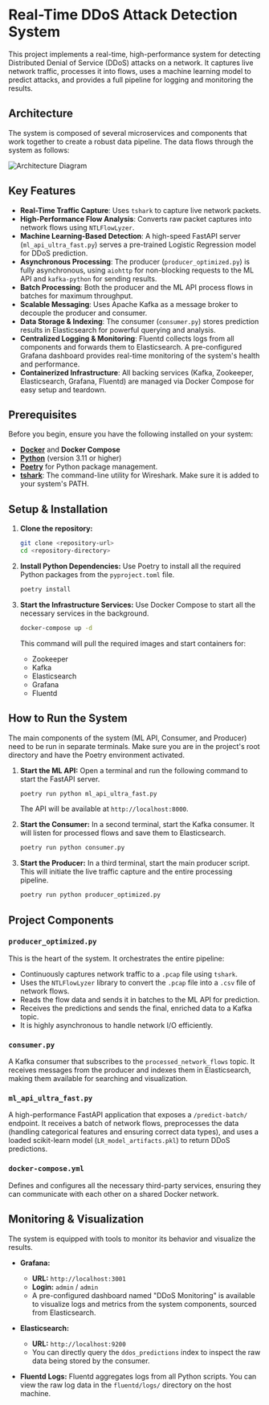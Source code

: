 # Real-Time DDoS Attack Detection System

This project implements a real-time, high-performance system for detecting Distributed Denial of Service (DDoS) attacks on a network. It captures live network traffic, processes it into flows, uses a machine learning model to predict attacks, and provides a full pipeline for logging and monitoring the results.

## Architecture

The system is composed of several microservices and components that work together to create a robust data pipeline. The data flows through the system as follows:

![Architecture Diagram](https://chart.googleapis.com/chart?cht=gv&chl=graph%20TD%3B%0A%20%20%20%20subgraph%20%22Host%20Machine%22%0A%20%20%20%20%20%20%20%20A%5BLive%20Network%20Traffic%5D%20--%3E%7Ctshark%7C%20B(PCAP%20Capture)%3B%0A%20%20%20%20%20%20%20%20B%20--%3E%7CNTLFlowLyzer%7C%20C(CSV%20Flow%20File)%3B%0A%20%20%20%20%20%20%20%20C%20--%3E%20P%5BProducer%3A%20producer_optimized.py%5D%3B%0A%20%20%20%20end%0A%0A%20%20%20%20subgraph%20%22Processing%20%26%20Analysis%22%0A%20%20%20%20%20%20%20%20P%20--%3E%7C1.%20Send%20Batch%20for%20Prediction%7C%20M%5BML%20API%3A%20ml_api_ultra_fast.py%5D%3B%0A%20%20%20%20%20%20%20%20M%20--%3E%7C2.%20Return%20Predictions%7C%20P%3B%0A%20%20%20%20%20%20%20%20P%20--%3E%7C3.%20Send%20Results%7C%20K%5BKafka%5D%3B%0A%20%20%20%20end%0A%0A%20%20%20%20subgraph%20%22Data%20Storage%20%26%20Consumption%22%0A%20%20%20%20%20%20%20%20K%20--%3E%20CON%5BConsumer%3A%20consumer.py%5D%3B%0A%20%20%20%20%20%20%20%20CON%20--%3E%7CStore%20Predictions%7C%20ES%5B(Elasticsearch)%5D%3B%0A%20%20%20%20end%0A%0A%20%20%20%20subgraph%20%22Monitoring%20%26%20Logging%22%0A%20%20%20%20%20%20%20%20P%20--%3E%7CLogs%7C%20FD%3B%0A%20%20%20%20%20%20%20%20M%20--%3E%7CLogs%7C%20FD(Fluentd)%3B%0A%20%20%20%20%20%20%20%20CON%20--%3E%7CLogs%7C%20FD%3B%0A%20%20%20%20%20%20%20%20FD%20--%3E%7CForward%20Logs%7C%20ES%3B%0A%20%20%20%20%20%20%20%20ES%20--%3E%7CData%20Source%7C%20G%5BGrafana%5D%3B%0A%20%20%20%20end%0A%0A%20%20%20%20style%20P%20fill%3A%23cde4ff%0A%20%20%20%20style%20M%20fill%3A%23cde4ff%0A%20%20%20%20style%20CON%20fill%3A%23cde4ff%0A%20%20%20%20style%20K%20fill%3A%23ffb3ba%0A%20%20%20%20style%20ES%20fill%3A%23ffb3ba%0A%20%20%20%20style%20G%20fill%3A%23baffc9%0A%20%20%20%20style%20FD%20fill%3A%23baffc9%0A)

## Key Features

-   **Real-Time Traffic Capture**: Uses `tshark` to capture live network packets.
-   **High-Performance Flow Analysis**: Converts raw packet captures into network flows using `NTLFlowLyzer`.
-   **Machine Learning-Based Detection**: A high-speed FastAPI server (`ml_api_ultra_fast.py`) serves a pre-trained Logistic Regression model for DDoS prediction.
-   **Asynchronous Processing**: The producer (`producer_optimized.py`) is fully asynchronous, using `aiohttp` for non-blocking requests to the ML API and `kafka-python` for sending results.
-   **Batch Processing**: Both the producer and the ML API process flows in batches for maximum throughput.
-   **Scalable Messaging**: Uses Apache Kafka as a message broker to decouple the producer and consumer.
-   **Data Storage & Indexing**: The consumer (`consumer.py`) stores prediction results in Elasticsearch for powerful querying and analysis.
-   **Centralized Logging & Monitoring**: Fluentd collects logs from all components and forwards them to Elasticsearch. A pre-configured Grafana dashboard provides real-time monitoring of the system's health and performance.
-   **Containerized Infrastructure**: All backing services (Kafka, Zookeeper, Elasticsearch, Grafana, Fluentd) are managed via Docker Compose for easy setup and teardown.

## Prerequisites

Before you begin, ensure you have the following installed on your system:

-   [**Docker**](https://www.docker.com/products/docker-desktop/) and **Docker Compose**
-   [**Python**](https://www.python.org/downloads/) (version 3.11 or higher)
-   [**Poetry**](https://python-poetry.org/docs/#installation) for Python package management.
-   [**tshark**](https://www.wireshark.org/download.html): The command-line utility for Wireshark. Make sure it is added to your system's PATH.

## Setup & Installation

1.  **Clone the repository:**
    ```bash
    git clone <repository-url>
    cd <repository-directory>
    ```

2.  **Install Python Dependencies:**
    Use Poetry to install all the required Python packages from the `pyproject.toml` file.
    ```bash
    poetry install
    ```

3.  **Start the Infrastructure Services:**
    Use Docker Compose to start all the necessary services in the background.
    ```bash
    docker-compose up -d
    ```
    This command will pull the required images and start containers for:
    - Zookeeper
    - Kafka
    - Elasticsearch
    - Grafana
    - Fluentd

## How to Run the System

The main components of the system (ML API, Consumer, and Producer) need to be run in separate terminals. Make sure you are in the project's root directory and have the Poetry environment activated.

1.  **Start the ML API:**
    Open a terminal and run the following command to start the FastAPI server.
    ```bash
    poetry run python ml_api_ultra_fast.py
    ```
    The API will be available at `http://localhost:8000`.

2.  **Start the Consumer:**
    In a second terminal, start the Kafka consumer. It will listen for processed flows and save them to Elasticsearch.
    ```bash
    poetry run python consumer.py
    ```

3.  **Start the Producer:**
    In a third terminal, start the main producer script. This will initiate the live traffic capture and the entire processing pipeline.
    ```bash
    poetry run python producer_optimized.py
    ```

## Project Components

### `producer_optimized.py`
This is the heart of the system. It orchestrates the entire pipeline:
-   Continuously captures network traffic to a `.pcap` file using `tshark`.
-   Uses the `NTLFlowLyzer` library to convert the `.pcap` file into a `.csv` file of network flows.
-   Reads the flow data and sends it in batches to the ML API for prediction.
-   Receives the predictions and sends the final, enriched data to a Kafka topic.
-   It is highly asynchronous to handle network I/O efficiently.

### `consumer.py`
A Kafka consumer that subscribes to the `processed_network_flows` topic. It receives messages from the producer and indexes them in Elasticsearch, making them available for searching and visualization.

### `ml_api_ultra_fast.py`
A high-performance FastAPI application that exposes a `/predict-batch/` endpoint. It receives a batch of network flows, preprocesses the data (handling categorical features and ensuring correct data types), and uses a loaded scikit-learn model (`LR_model_artifacts.pkl`) to return DDoS predictions.

### `docker-compose.yml`
Defines and configures all the necessary third-party services, ensuring they can communicate with each other on a shared Docker network.

## Monitoring & Visualization

The system is equipped with tools to monitor its behavior and visualize the results.

-   **Grafana:**
    -   **URL:** `http://localhost:3001`
    -   **Login:** `admin` / `admin`
    -   A pre-configured dashboard named "DDoS Monitoring" is available to visualize logs and metrics from the system components, sourced from Elasticsearch.

-   **Elasticsearch:**
    -   **URL:** `http://localhost:9200`
    -   You can directly query the `ddos_predictions` index to inspect the raw data being stored by the consumer.

-   **Fluentd Logs:**
    Fluentd aggregates logs from all Python scripts. You can view the raw log data in the `fluentd/logs/` directory on the host machine.
